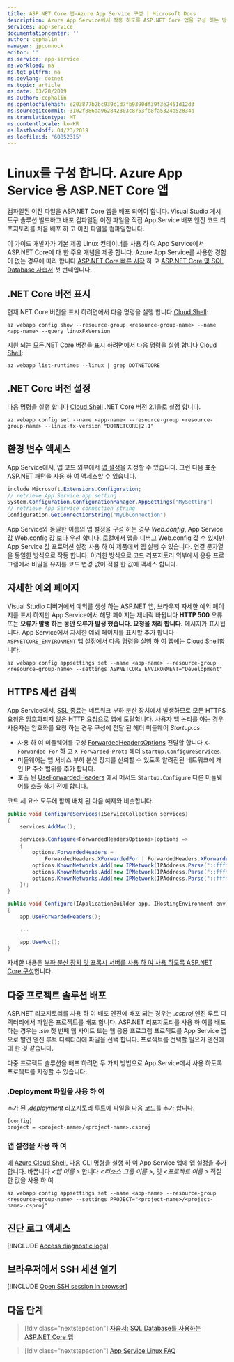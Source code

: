 ```yaml
---
title: ASP.NET Core 앱-Azure App Service 구성 | Microsoft Docs
description: Azure App Service에서 작동 하도록 ASP.NET Core 앱을 구성 하는 방법 알아보기
services: app-service
documentationcenter: ''
author: cephalin
manager: jpconnock
editor: ''
ms.service: app-service
ms.workload: na
ms.tgt_pltfrm: na
ms.devlang: dotnet
ms.topic: article
ms.date: 03/28/2019
ms.author: cephalin
ms.openlocfilehash: e203877b2bc939c1d7fb9390df39f3e2451d12d3
ms.sourcegitcommit: 3102f886aa962842303c8753fe8fa5324a52834a
ms.translationtype: MT
ms.contentlocale: ko-KR
ms.lasthandoff: 04/23/2019
ms.locfileid: "60852315"
---
```

# <a name="configure-a-linux-aspnet-core-app-for-azure-app-service"></a>Linux를 구성 합니다. Azure App Service 용 ASP.NET Core 앱

컴파일된 이진 파일을 ASP.NET Core 앱을 배포 되어야 합니다. Visual Studio 게시 도구 솔루션 빌드하고 배포 컴파일된 이진 파일을 직접 App Service 배포 엔진 코드 리포지토리를 처음 배포 하 고 이진 파일을 컴파일합니다.

이 가이드 개발자가 기본 제공 Linux 컨테이너를 사용 하 여 App Service에서 ASP.NET Core에 대 한 주요 개념을 제공 합니다. Azure App Service를 사용한 경험이 없는 경우에 따라 합니다 [ASP.NET Core 빠른 시작](quickstart-dotnetcore.md) 하 고 [ASP.NET Core 및 SQL Database 자습서](tutorial-dotnetcore-sqldb-app.md) 첫 번째입니다.

## <a name="show-net-core-version"></a>.NET Core 버전 표시

현재.NET Core 버전을 표시 하려면에서 다음 명령을 실행 합니다 [Cloud Shell](https://shell.azure.com):

```azurecli-interactive
az webapp config show --resource-group <resource-group-name> --name <app-name> --query linuxFxVersion
```

지원 되는 모든.NET Core 버전을 표시 하려면에서 다음 명령을 실행 합니다 [Cloud Shell](https://shell.azure.com):

```azurecli-interactive
az webapp list-runtimes --linux | grep DOTNETCORE
```

## <a name="set-net-core-version"></a>.NET Core 버전 설정

다음 명령을 실행 합니다 [Cloud Shell](https://shell.azure.com) .NET Core 버전 2.1을로 설정 합니다.

```azurecli-interactive
az webapp config set --name <app-name> --resource-group <resource-group-name> --linux-fx-version "DOTNETCORE|2.1"
```

## <a name="access-environment-variables"></a>환경 변수 액세스

App Service에서, 앱 코드 외부에서 [앱 설정](../web-sites-configure.md?toc=%2fazure%2fapp-service%2fcontainers%2ftoc.json#app-settings)을 지정할 수 있습니다. 그런 다음 표준 ASP.NET 패턴을 사용 하 여 액세스할 수 있습니다.

```csharp
include Microsoft.Extensions.Configuration;
// retrieve App Service app setting
System.Configuration.ConfigurationManager.AppSettings["MySetting"]
// retrieve App Service connection string
Configuration.GetConnectionString("MyDbConnection")
```

App Service와 동일한 이름의 앱 설정을 구성 하는 경우 *Web.config*, App Service 값 Web.config 값 보다 우선 합니다. 로컬에서 앱을 디버그 Web.config 값 수 있지만 App Service 값 프로덕션 설정 사용 하 여 제품에서 앱 실행 수 있습니다. 연결 문자열을 동일한 방식으로 작동 합니다. 이러한 방식으로 코드 리포지토리 외부에서 응용 프로그램에서 비밀을 유지를 코드 변경 없이 적절 한 값에 액세스 합니다.

## <a name="get-detailed-exceptions-page"></a>자세한 예외 페이지

Visual Studio 디버거에서 예외를 생성 하는 ASP.NET 앱, 브라우저 자세한 예외 페이지를 표시 하지만 App Service에서 해당 페이지는 제네릭 바뀝니다 **HTTP 500** 오류 또는 **오류가 발생 하는 동안 오류가 발생 했습니다. 요청을 처리 합니다.** 메시지가 표시됩니다. App Service에서 자세한 예외 페이지를 표시할 추가 합니다 `ASPNETCORE_ENVIRONMENT` 앱 설정에서 다음 명령을 실행 하 여 앱에는 <a target="_blank" href="https://shell.azure.com" >Cloud Shell</a>합니다.

```azurecli-interactive
az webapp config appsettings set --name <app-name> --resource-group <resource-group-name> --settings ASPNETCORE_ENVIRONMENT="Development"
```

## <a name="detect-https-session"></a>HTTPS 세션 검색

App Service에서, [SSL 종료](https://wikipedia.org/wiki/TLS_termination_proxy)는 네트워크 부하 분산 장치에서 발생하므로 모든 HTTPS 요청은 암호화되지 않은 HTTP 요청으로 앱에 도달합니다. 사용자 앱 논리를 아는 경우 사용자는 암호화를 요청 하는 경우 구성에 전달 된 헤더 미들웨어 *Startup.cs*:

- 사용 하 여 미들웨어를 구성 [ForwardedHeadersOptions](https://docs.microsoft.com/dotnet/api/microsoft.aspnetcore.builder.forwardedheadersoptions) 전달할 합니다 `X-Forwarded-For` 하 고 `X-Forwarded-Proto` 헤더 `Startup.ConfigureServices`.
- 미들웨어는 앱 서비스 부하 분산 장치를 신뢰할 수 있도록 알려진된 네트워크에 개인 IP 주소 범위를 추가 합니다.
- 호출 된 [UseForwardedHeaders](https://docs.microsoft.com/dotnet/api/microsoft.aspnetcore.builder.forwardedheadersextensions.useforwardedheaders) 에서 메서드 `Startup.Configure` 다른 미들웨어를 호출 하기 전에 합니다.

코드 세 요소 모두에 함께 배치 된 다음 예제와 비슷합니다.

```csharp
public void ConfigureServices(IServiceCollection services)
{
    services.AddMvc();

    services.Configure<ForwardedHeadersOptions>(options =>
    {
        options.ForwardedHeaders =
            ForwardedHeaders.XForwardedFor | ForwardedHeaders.XForwardedProto;
        options.KnownNetworks.Add(new IPNetwork(IPAddress.Parse("::ffff:10.0.0.0"), 104));
        options.KnownNetworks.Add(new IPNetwork(IPAddress.Parse("::ffff:192.168.0.0"), 112));
        options.KnownNetworks.Add(new IPNetwork(IPAddress.Parse("::ffff:172.16.0.0"), 108));
    });
}

public void Configure(IApplicationBuilder app, IHostingEnvironment env)
{
    app.UseForwardedHeaders();

    ...

    app.UseMvc();
}
```

자세한 내용은 [부하 분산 장치 및 프록시 서버를 사용 하 여 사용 하도록 ASP.NET Core 구성](https://docs.microsoft.com/aspnet/core/host-and-deploy/proxy-load-balancer)합니다.

## <a name="deploy-multi-project-solutions"></a>다중 프로젝트 솔루션 배포

ASP.NET 리포지토리를 사용 하 여 배포 엔진에 배포 되는 경우는 *.csproj* 엔진 루트 디렉터리에서 파일은 프로젝트를 배포 합니다. ASP.NET 리포지토리를 사용 하 여를 배포 하는 경우는 *.sln* 첫 번째 웹 사이트 또는 웹 응용 프로그램 프로젝트를 App Service 앱으로 발견 엔진 루트 디렉터리에 파일을 선택 합니다. 프로젝트를 선택할 필요가 엔진에 대 한 것 같습니다.

다중 프로젝트 솔루션을 배포 하려면 두 가지 방법으로 App Service에서 사용 하도록 프로젝트를 지정할 수 있습니다.

### <a name="using-deployment-file"></a>.Deployment 파일을 사용 하 여

추가 된 *.deployment* 리포지토리 루트에 파일을 다음 코드를 추가 합니다.

```
[config]
project = <project-name>/<project-name>.csproj
```

### <a name="using-app-settings"></a>앱 설정을 사용 하 여

에 <a target="_blank" href="https://shell.azure.com">Azure Cloud Shell</a>, 다음 CLI 명령을 실행 하 여 App Service 앱에 앱 설정을 추가 합니다. 바꿉니다  *\<앱 이름 >* 합니다  *\<리소스 그룹 이름 >*, 및  *\<프로젝트 이름 >* 적절 한 값을 사용 하 여 .

```azurecli-interactive
az webapp config appsettings set --name <app-name> --resource-group <resource-group-name> --settings PROJECT="<project-name>/<project-name>.csproj"
```

## <a name="access-diagnostic-logs"></a>진단 로그 액세스

[!INCLUDE [Access diagnostic logs](../../../includes/app-service-web-logs-access-no-h.md)]

## <a name="open-ssh-session-in-browser"></a>브라우저에서 SSH 세션 열기

[!INCLUDE [Open SSH session in browser](../../../includes/app-service-web-ssh-connect-builtin-no-h.md)]

## <a name="next-steps"></a>다음 단계

> [!div class="nextstepaction"]
> [자습서: SQL Database를 사용하는 ASP.NET Core 앱](tutorial-dotnetcore-sqldb-app.md)

> [!div class="nextstepaction"]
> [App Service Linux FAQ](app-service-linux-faq.md)